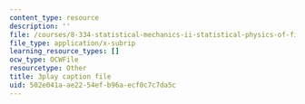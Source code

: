 ```yaml
---
content_type: resource
description: ''
file: /courses/8-334-statistical-mechanics-ii-statistical-physics-of-fields-spring-2014/502e041aae2254efb96aecf0c7c7da5c_6HrTfI8R_9A.vtt
file_type: application/x-subrip
learning_resource_types: []
ocw_type: OCWFile
resourcetype: Other
title: 3play caption file
uid: 502e041a-ae22-54ef-b96a-ecf0c7c7da5c
---
```

